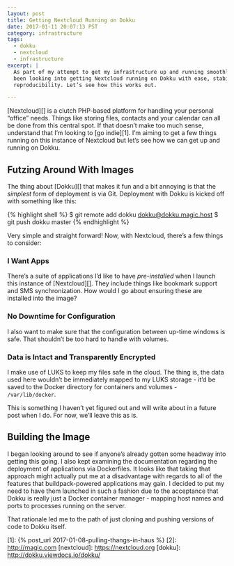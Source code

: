 ```yaml
---
layout: post
title: Getting Nextcloud Running on Dokku
date: 2017-01-11 20:07:13 PST
category: infrastructure
tags:
  - dokku
  - nextcloud
  - infrastructure
excerpt: |
  As part of my attempt to get my infrastructure up and running smoothly, I’ve
  been looking into getting Nextcloud running on Dokku with ease, stability and
  reproducibility. Let’s see how this works out.

---
```


[Nextcloud][] is a clutch PHP-based platform for handling your personal “office”
needs. Things like storing files, contacts and your calendar can all be done
from this central spot. If that doesn’t make too much sense, understand that I’m
looking to [go indie][1]. I’m aiming to get a few things running on this
instance of Nextcloud but let’s see how we can get up and running on Dokku.

## Futzing Around With Images
The thing about [Dokku][] that makes it fun and a bit annoying is that the
_simplest_ form of deployment is via Git. Deployment with Dokku is kicked off
with something like this:

{% highlight shell %}
$ git remote add dokku dokku@dokku.magic.host
$ git push dokku master
{% endhighlight %}

Very simple and straight forward! Now, with Nextcloud, there’s a few things to
consider:

### I Want Apps
There’s a suite of applications I’d like to have _pre-installed_ when I launch
this instance of [Nextcloud][]. They include things like bookmark support and  SMS
synchronization. How would I go about ensuring these are installed into the
image?

### No Downtime for Configuration
I also want to make sure that the configuration between up-time windows is safe.
That shouldn’t be too hard to handle with volumes.

### Data is Intact and Transparently Encrypted
I make use of LUKS to keep my files safe in the cloud. The thing is, the data
used here wouldn’t be immediately mapped to my LUKS storage - it’d be saved to
the Docker directory for containers and volumes - `/var/lib/docker`.

This is something I haven’t yet figured out and will write about in a future
post when I do. For now, we’ll leave this as is.

## Building the Image
I began looking around to see if anyone’s already gotten some headway into
getting this going. I also kept examining the documentation regarding the
deployment of applications via Dockerfiles. It looks like that taking that
approach might actually put me at a disadvantage with regards to all of the
features that buildpack-powered applications may gain. I decided to put my need
to have them launched in such a fashion due to the acceptance that Dokku is
really just a Docker container manager - mapping host names and ports to
processes running on the server.

That rationale led me to the path of just cloning and pushing versions of code
to Dokku itself.

[1]: {% post_url 2017-01-08-pulling-thangs-in-haus %}
[2]: http://magic.com
[nextcloud]: https://nextcloud.org
[dokku]: http://dokku.viewdocs.io/dokku/
